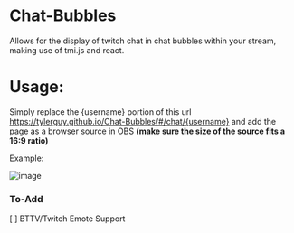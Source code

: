 # Chat-Bubbles

Allows for the display of twitch chat in chat bubbles within your stream, making use of tmi.js and react. 

# Usage:
Simply replace the {username} portion of this url https://tylerguy.github.io/Chat-Bubbles/#/chat/{username} and add the page as a browser source in OBS **(make sure the size of the source fits a 16:9 ratio)**

Example:

![image](https://github.com/tylerguy/Chat-Bubbles/assets/18733966/fd3203e4-6151-4d69-a9f8-8c89037025d8)

### To-Add
[  ] BTTV/Twitch Emote Support

